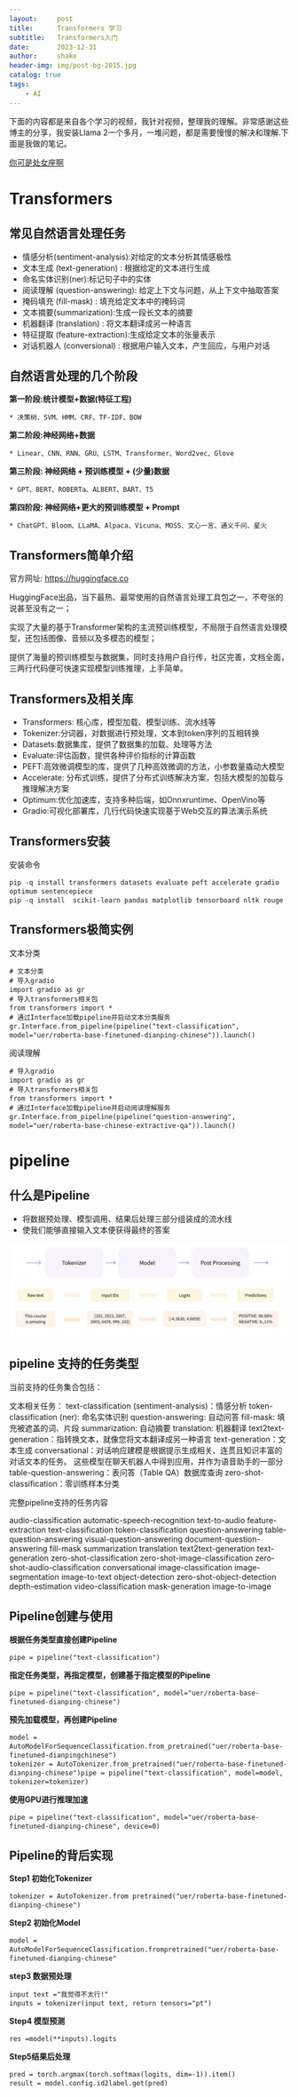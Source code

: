 ```yaml
---
layout:     post
title:      Transformers 学习
subtitle:   Transformers入门
date:       2023-12-31
author:     shake
header-img: img/post-bg-2015.jpg
catalog: true
tags:
    - AI
---
```


下面的内容都是来自各个学习的视频，我针对视频，整理我的理解。非常感谢这些博主的分享，我安装Llama 2一个多月，一堆问题，都是需要慢慢的解决和理解.下面是我做的笔记。

[你可是处女座啊](https://www.youtube.com/watch?v=Xeu3qFTP9qY&list=PL2ecZnqc6-L7r8tSr6r3bYHsqkyChUVbM&index=2) 

# Transformers

## 常见自然语言处理任务

* 情感分析(sentiment-analysis):对给定的文本分析其情感极性
* 文本生成 (text-generation) : 根据给定的文本进行生成
* 命名实体识别(ner):标记句子中的实体
* 阅读理解 (question-answering): 给定上下文与问题，从上下文中抽取答案
* 掩码填充 (fill-mask) : 填充给定文本中的掩码词
* 文本摘要(summarization):生成一段长文本的摘要
* 机器翻译 (translation) : 将文本翻译成另一种语言
* 特征提取 (feature-extraction):生成给定文本的张量表示
* 对话机器人 (conversional) : 根据用户输入文本，产生回应，与用户对话

## 自然语言处理的几个阶段

**第一阶段:统计模型+数据(特征工程)**

	* 决策树、SVM、HMM、CRF、TF-IDF、BOW
	
**第二阶段:神经网络+数据**

	* Linear、CNN、RNN、GRU、LSTM、Transformer、Word2vec、Glove
	
**第三阶段: 神经网络 + 预训练模型 + (少量)数据**

	* GPT、BERT、ROBERTa、ALBERT、BART、T5
	
**第四阶段: 神经网络+更大的预训练模型 + Prompt**

	* ChatGPT、Bloom、LLaMA、Alpaca、Vicuna、MOSS、文心一言、通义千问、星火
	
## Transformers简单介绍

官方网址: https://huggingface.co

HuggingFace出品，当下最热、最常使用的自然语言处理工具包之一，不夸张的说甚至没有之一；

实现了大量的基于Transformer架构的主流预训练模型，不局限于自然语言处理模型，还包括图像、音频以及多模态的模型；

提供了海量的预训练模型与数据集，同时支持用户自行传，社区完善，文档全面，三两行代码便可快速实现模型训练推理，上手简单。

## Transformers及相关库

* Transformers: 核心库，模型加载、模型训练、流水线等
* Tokenizer:分词器，对数据进行预处理，文本到token序列的互相转换
* Datasets:数据集库，提供了数据集的加载、处理等方法
* Evaluate:评估函数，提供各种评价指标的计算函数
* PEFT:高效微调模型的库，提供了几种高效微调的方法，小参数量撬动大模型
* Accelerate: 分布式训练，提供了分布式训练解决方案，包括大模型的加载与推理解决方案
* Optimum:优化加速库，支持多种后端，如Onnxruntime、OpenVino等
* Gradio:可视化部署库，几行代码快速实现基于Web交互的算法演示系统

## Transformers安装

安装命令

	pip -q install transformers datasets evaluate peft accelerate gradio optimum sentencepiece
	pip -q install  scikit-learn pandas matplotlib tensorboard nltk rouge


## Transformers极简实例

文本分类

	# 文本分类
	# 导入gradio
	import gradio as gr
	# 导入transformers相关包
	from transformers import *
	# 通过Interface加载pipeline并启动文本分类服务
	gr.Interface.from_pipeline(pipeline("text-classification", model="uer/roberta-base-finetuned-dianping-chinese")).launch()
	
阅读理解

	# 导入gradio
	import gradio as gr
	# 导入transformers相关包
	from transformers import *
	# 通过Interface加载pipeline并启动阅读理解服务
	gr.Interface.from_pipeline(pipeline("question-answering", model="uer/roberta-base-chinese-extractive-qa")).launch()
	
# pipeline

## 什么是Pipeline

* 将数据预处理、模型调用、结果后处理三部分组装成的流水线
* 使我们能够直接输入文本便获得最终的答案

![pipeline](/img/2023/transformers/pl-00.jpg "流水线")

## pipeline 支持的任务类型

当前支持的任务集合包括：

文本相关任务：
text-classification (sentiment-analysis)：情感分析
token-classification (ner): 命名实体识别
question-answering: 自动问答
fill-mask: 填充被遮盖的词、片段
summarization: 自动摘要
translation: 机器翻译
text2text-generation：指转换文本，就像您将文本翻译成另一种语言
text-generation：文本生成
conversational：对话响应建模是根据提示生成相关、连贯且知识丰富的对话文本的任务。 这些模型在聊天机器人中得到应用，并作为语音助手的一部分
table-question-answering：表问答（Table QA）数据库查询
zero-shot-classification：零训练样本分类


完整pipeline支持的任务内容

audio-classification
automatic-speech-recognition
text-to-audio
feature-extraction
text-classification
token-classification
question-answering
table-question-answering
visual-question-answering
document-question-answering
fill-mask
summarization
translation
text2text-generation
text-generation
zero-shot-classification
zero-shot-image-classification
zero-shot-audio-classification
conversational
image-classification
image-segmentation
image-to-text
object-detection
zero-shot-object-detection
depth-estimation
video-classification
mask-generation
image-to-image

## Pipeline创建与使用

**根据任务类型直接创建Pipeline**

	pipe = pipeline("text-classification")
	
**指定任务类型，再指定模型，创建基于指定模型的Pipeline**

	pipe = pipeline("text-classification", model="uer/roberta-base-finetuned-dianping-chinese")
	
**预先加载模型，再创建Pipeline**

	model = AutoModelForSequenceClassification.from_pretrained("uer/roberta-base-finetuned-dianpingchinese")
	tokenizer = AutoTokenizer.from_pretrained("uer/roberta-base-finetuned-dianping-chinese")pipe = pipeline("text-classification", model=model, tokenizer=tokenizer)
	
**使用GPU进行推理加速**

	pipe = pipeline("text-classification", model="uer/roberta-base-finetuned-dianping-chinese", device=0)
	

## Pipeline的背后实现

**Step1 初始化Tokenizer**

	tokenizer = AutoTokenizer.from pretrained("uer/roberta-base-finetuned-dianping-chinese")
	
**Step2 初始化Model**

	model = AutoModelForSequenceClassification.frompretrained("uer/roberta-base-finetuned-dianping-chinese"

**step3 数据预处理**

	input text ="我觉得不太行!"
	inputs = tokenizer(input text, return tensors="pt")
	
**Step4 模型预测**

	res =model(**inputs).logits
	
**Step5结果后处理**

	pred = torch.argmax(torch.softmax(logits, dim=-1)).item()
	result = model.config.id2label.get(pred)